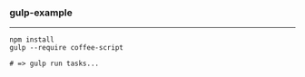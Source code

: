### gulp-example

---

```shell
npm install
gulp --require coffee-script

# => gulp run tasks...
```
